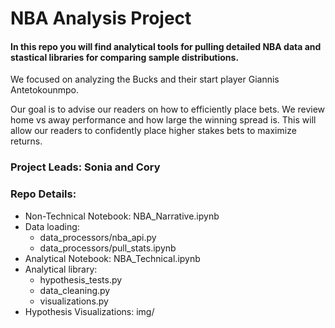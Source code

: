 # NBA Analysis Project

#### In this repo you will find analytical tools for pulling detailed NBA data and stastical libraries for comparing sample distributions.

We focused on analyzing the Bucks and their start player Giannis Antetokounmpo.

Our goal is to advise our readers on how to efficiently place bets.  We review home vs away performance and how large the winning spread is.  This will allow our readers to confidently place higher stakes bets to maximize returns.

### Project Leads: Sonia and Cory

### Repo Details:
- Non-Technical Notebook: NBA_Narrative.ipynb
- Data loading: 
  - data_processors/nba_api.py
  - data_processors/pull_stats.ipynb
- Analytical Notebook: NBA_Technical.ipynb
- Analytical library:
  - hypothesis_tests.py
  - data_cleaning.py
  - visualizations.py
- Hypothesis Visualizations: img/